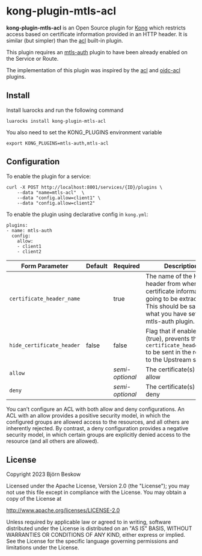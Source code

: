 # kong-plugin-mtls-acl

**kong-plugin-mtls-acl** is an Open Source plugin for [Kong](https://github.com/Mashape/kong) which restricts
access based on certificate information provided in an HTTP header. It is similar (but simpler) than the
[acl](https://docs.konghq.com/hub/kong-inc/acl/) built-in plugin.

This plugin requires an [mtls-auth](https://github.com/callistaentrprise/kong-plugin-mtls-auth)
plugin to have been already enabled on the Service or Route.

The implementation of this plugin was inspired by the [acl](https://docs.konghq.com/hub/kong-inc/acl/) and
[oidc-acl](https://github.com/pravin-raha/kong-plugin-oidc-acl) plugins.

## Install

Install luarocks and run the following command

    luarocks install kong-plugin-mtls-acl

You also need to set the KONG_PLUGINS environment variable

    export KONG_PLUGINS=mtls-auth,mtls-acl

## Configuration

To enable the plugin for a service:

    curl -X POST http://localhost:8001/services/{ID}/plugins \
        --data "name=mtls-acl"  \
        --data "config.allow=client1" \
        --data "config.allow=client2"

To enable the plugin using declarative config in `kong.yml`:

    plugins: 
    - name: mtls-auth
      config:
        allow:
		- client1
		- client2


| Form Parameter            | Default| Required        | Description                                                                               |
|---------------------------|--------|-----------------|-------------------------------------------------------------------------------------------|
| `certificate_header_name` |        | true            | The name of the HTTP header from where certificate information is going to be extracted. This should be same as what you have set in mtls-auth plugin. |
| `hide_certificate_header` | false  | false           | Flag that if enabled (true), prevents the `certificate_header_name` to be sent in the request to the Upstream service. |
| `allow`                   |        | *semi-optional* | The certificate(s) to allow                                                               |
| `deny`                    |        | *semi-optional* | The certificate(s) to deny                                                                |

You can’t configure an ACL with both allow and deny configurations. An ACL with an allow provides a positive security model,
in which the configured groups are allowed access to the resources, and all others are inherently rejected. By contrast,
a deny configuration provides a negative security model, in which certain groups are explicitly denied access to the resource
(and all others are allowed).

## License

Copyright 2023 Björn Beskow

Licensed under the Apache License, Version 2.0 (the "License");
you may not use this file except in compliance with the License.
You may obtain a copy of the License at

   http://www.apache.org/licenses/LICENSE-2.0

Unless required by applicable law or agreed to in writing, software
distributed under the License is distributed on an "AS IS" BASIS,
WITHOUT WARRANTIES OR CONDITIONS OF ANY KIND, either express or implied.
See the License for the specific language governing permissions and
limitations under the License.